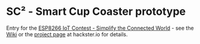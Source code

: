 # SC² - Smart Cup Coaster prototype
Entry for the [ESP8266 IoT Contest - Simplify the Connected World](https://www.hackster.io/contests/ESP8266) -
see the [Wiki](https://github.com/3magku/scc-prototype/wiki) or the [project page](https://www.hackster.io/3magku/sc-smart-cup-coaster-f126f0) at hackster.io for details.
